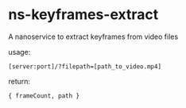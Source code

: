 # ns-keyframes-extract
A nanoservice to extract keyframes from video files

usage:
```
[server:port]/?filepath=[path_to_video.mp4]
```

return: 
```
{ frameCount, path }
```
